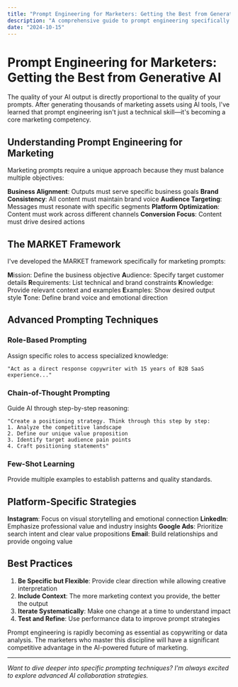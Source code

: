 ```yaml
---
title: "Prompt Engineering for Marketers: Getting the Best from Generative AI"
description: "A comprehensive guide to prompt engineering specifically for marketing professionals, covering techniques and strategies to maximize AI effectiveness."
date: "2024-10-15"
---
```


# Prompt Engineering for Marketers: Getting the Best from Generative AI

The quality of your AI output is directly proportional to the quality of your prompts. After generating thousands of marketing assets using AI tools, I've learned that prompt engineering isn't just a technical skill—it's becoming a core marketing competency.

## Understanding Prompt Engineering for Marketing

Marketing prompts require a unique approach because they must balance multiple objectives:

**Business Alignment**: Outputs must serve specific business goals
**Brand Consistency**: All content must maintain brand voice
**Audience Targeting**: Messages must resonate with specific segments
**Platform Optimization**: Content must work across different channels
**Conversion Focus**: Content must drive desired actions

## The MARKET Framework

I've developed the MARKET framework specifically for marketing prompts:

**M**ission: Define the business objective
**A**udience: Specify target customer details
**R**equirements: List technical and brand constraints
**K**nowledge: Provide relevant context and examples
**E**xamples: Show desired output style
**T**one: Define brand voice and emotional direction

## Advanced Prompting Techniques

### Role-Based Prompting
Assign specific roles to access specialized knowledge:
```
"Act as a direct response copywriter with 15 years of B2B SaaS experience..."
```

### Chain-of-Thought Prompting
Guide AI through step-by-step reasoning:
```
"Create a positioning strategy. Think through this step by step:
1. Analyze the competitive landscape
2. Define our unique value proposition
3. Identify target audience pain points
4. Craft positioning statements"
```

### Few-Shot Learning
Provide multiple examples to establish patterns and quality standards.

## Platform-Specific Strategies

**Instagram**: Focus on visual storytelling and emotional connection
**LinkedIn**: Emphasize professional value and industry insights
**Google Ads**: Prioritize search intent and clear value propositions
**Email**: Build relationships and provide ongoing value

## Best Practices

1. **Be Specific but Flexible**: Provide clear direction while allowing creative interpretation
2. **Include Context**: The more marketing context you provide, the better the output
3. **Iterate Systematically**: Make one change at a time to understand impact
4. **Test and Refine**: Use performance data to improve prompt strategies

Prompt engineering is rapidly becoming as essential as copywriting or data analysis. The marketers who master this discipline will have a significant competitive advantage in the AI-powered future of marketing.

---

*Want to dive deeper into specific prompting techniques? I'm always excited to explore advanced AI collaboration strategies.*